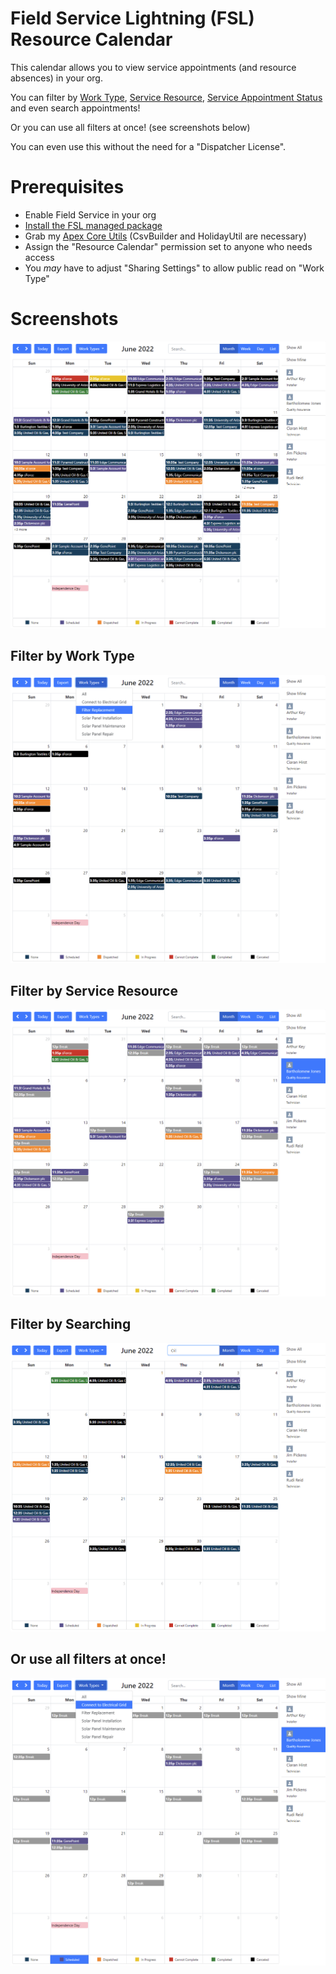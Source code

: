 # Field Service Lightning (FSL) Resource Calendar

This calendar allows you to view service appointments (and resource absences) in your org.

You can filter by [Work Type](https://developer.salesforce.com/docs/atlas.en-us.object_reference.meta/object_reference/sforce_api_objects_worktype.htm), [Service Resource](https://developer.salesforce.com/docs/atlas.en-us.object_reference.meta/object_reference/sforce_api_objects_serviceresource.htm), [Service Appointment Status](https://developer.salesforce.com/docs/atlas.en-us.object_reference.meta/object_reference/sforce_api_objects_serviceappointment.htm) and even search appointments!

Or you can use all filters at once! (see screenshots below)

You can even use this without the need for a "Dispatcher License".

# Prerequisites

* Enable Field Service in your org
* [Install the FSL managed package](https://fsl.secure.force.com/install)
* Grab my [Apex Core Utils](https://github.com/MJ12358/apex-core-utils) (CsvBuilder and HolidayUtil are necessary)
* Assign the "Resource Calendar" permission set to anyone who needs access
* You _may_ have to adjust "Sharing Settings" to allow public read on "Work Type"

# Screenshots

![Screenshot](images/Capture.PNG)

## Filter by Work Type
![Screenshot_By_Work_Type](images/Capture_WorkType.PNG)

## Filter by Service Resource
![Screenshot_By_Resource](images/Capture_Resource.PNG)

## Filter by Searching
![Screenshot_By_Search](images/Capture_Search.PNG)

## Or use all filters at once!
![Screenshot_By_All](images/Capture_Multi.PNG)